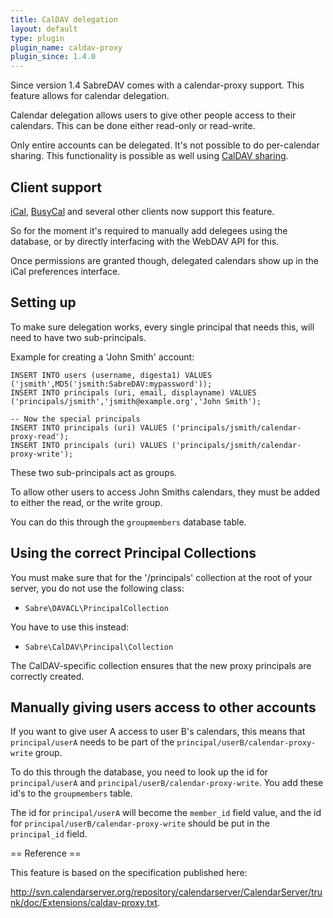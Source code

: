 ```yaml
---
title: CalDAV delegation
layout: default
type: plugin
plugin_name: caldav-proxy
plugin_since: 1.4.0
---
```


Since version 1.4 SabreDAV comes with a calendar-proxy support. This feature
allows for calendar delegation.

Calendar delegation allows users to give other people access to their
calendars. This can be done either read-only or read-write.

Only entire accounts can be delegated. It's not possible to do per-calendar
sharing. This functionality is possible as well using [CalDAV sharing](/dav/caldav-sharing).

Client support
--------------

[iCal](/dav/clients/ical), [BusyCal](/dav/clients/busycal) and several other
clients now support this feature.

So for the moment it's required to manually add delegees using the database,
or by directly interfacing with the WebDAV API for this.

Once permissions are granted though, delegated calendars show up in the iCal
preferences interface.

Setting up
----------

To make sure delegation works, every single principal that needs this, will
need to have two sub-principals.

Example for creating a 'John Smith' account:

    INSERT INTO users (username, digesta1) VALUES ('jsmith',MD5('jsmith:SabreDAV:mypassword'));
    INSERT INTO principals (uri, email, displayname) VALUES ('principals/jsmith','jsmith@example.org','John Smith');

    -- Now the special principals
    INSERT INTO principals (uri) VALUES ('principals/jsmith/calendar-proxy-read');
    INSERT INTO principals (uri) VALUES ('principals/jsmith/calendar-proxy-write');

These two sub-principals act as groups.

To allow other users to access John Smiths calendars, they must be added to
either the read, or the write group.

You can do this through the `groupmembers` database table.

Using the correct Principal Collections
---------------------------------------

You must make sure that for the '/principals' collection at the root of your
server, you do not use the following class:

  * `Sabre\DAVACL\PrincipalCollection`

You have to use this instead:

  * `Sabre\CalDAV\Principal\Collection`

The CalDAV-specific collection ensures that the new proxy principals are
correctly created.

Manually giving users access to other accounts
----------------------------------------------

If you want to give user A access to user B's calendars, this means that
`principal/userA` needs to be part of the
`principal/userB/calendar-proxy-write` group.

To do this through the database, you need to look up the id for
`principal/userA` and `principal/userB/calendar-proxy-write`. You add these
id's to the `groupmembers` table.

The id for `principal/userA` will become the `member_id` field value, and the
id for `principal/userB/calendar-proxy-write` should be put in the
`principal_id` field.

== Reference ==

This feature is based on the specification published here:

<http://svn.calendarserver.org/repository/calendarserver/CalendarServer/trunk/doc/Extensions/caldav-proxy.txt>.
